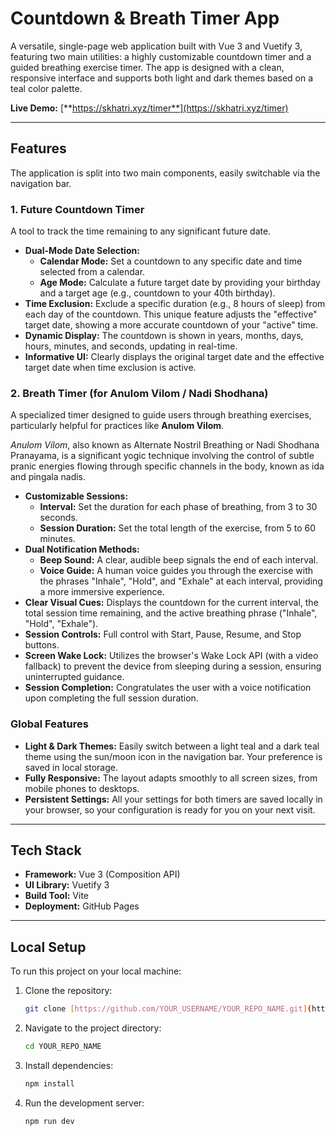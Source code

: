 # Countdown & Breath Timer App

A versatile, single-page web application built with Vue 3 and Vuetify 3, featuring two main utilities: a highly customizable countdown timer and a guided breathing exercise timer. The app is designed with a clean, responsive interface and supports both light and dark themes based on a teal color palette.

**Live Demo:** [**https://skhatri.xyz/timer**](https://skhatri.xyz/timer)

---

## Features

The application is split into two main components, easily switchable via the navigation bar.

### 1. Future Countdown Timer

A tool to track the time remaining to any significant future date.

- **Dual-Mode Date Selection:**
  - **Calendar Mode:** Set a countdown to any specific date and time selected from a calendar.
  - **Age Mode:** Calculate a future target date by providing your birthday and a target age (e.g., countdown to your 40th birthday).
- **Time Exclusion:** Exclude a specific duration (e.g., 8 hours of sleep) from each day of the countdown. This unique feature adjusts the "effective" target date, showing a more accurate countdown of your "active" time.
- **Dynamic Display:** The countdown is shown in years, months, days, hours, minutes, and seconds, updating in real-time.
- **Informative UI:** Clearly displays the original target date and the effective target date when time exclusion is active.

### 2. Breath Timer (for Anulom Vilom / Nadi Shodhana)

A specialized timer designed to guide users through breathing exercises, particularly helpful for practices like **Anulom Vilom**.

_Anulom Vilom_, also known as Alternate Nostril Breathing or Nadi Shodhana Pranayama, is a significant yogic technique involving the control of subtle pranic energies flowing through specific channels in the body, known as ida and pingala nadis.

- **Customizable Sessions:**
  - **Interval:** Set the duration for each phase of breathing, from 3 to 30 seconds.
  - **Session Duration:** Set the total length of the exercise, from 5 to 60 minutes.
- **Dual Notification Methods:**
  - **Beep Sound:** A clear, audible beep signals the end of each interval.
  - **Voice Guide:** A human voice guides you through the exercise with the phrases "Inhale", "Hold", and "Exhale" at each interval, providing a more immersive experience.
- **Clear Visual Cues:** Displays the countdown for the current interval, the total session time remaining, and the active breathing phrase ("Inhale", "Hold", "Exhale").
- **Session Controls:** Full control with Start, Pause, Resume, and Stop buttons.
- **Screen Wake Lock:** Utilizes the browser's Wake Lock API (with a video fallback) to prevent the device from sleeping during a session, ensuring uninterrupted guidance.
- **Session Completion:** Congratulates the user with a voice notification upon completing the full session duration.

### Global Features

- **Light & Dark Themes:** Easily switch between a light teal and a dark teal theme using the sun/moon icon in the navigation bar. Your preference is saved in local storage.
- **Fully Responsive:** The layout adapts smoothly to all screen sizes, from mobile phones to desktops.
- **Persistent Settings:** All your settings for both timers are saved locally in your browser, so your configuration is ready for you on your next visit.

---

## Tech Stack

- **Framework:** Vue 3 (Composition API)
- **UI Library:** Vuetify 3
- **Build Tool:** Vite
- **Deployment:** GitHub Pages

---

## Local Setup

To run this project on your local machine:

1.  Clone the repository:
    ```bash
    git clone [https://github.com/YOUR_USERNAME/YOUR_REPO_NAME.git](https://github.com/YOUR_USERNAME/YOUR_REPO_NAME.git)
    ```
2.  Navigate to the project directory:
    ```bash
    cd YOUR_REPO_NAME
    ```
3.  Install dependencies:
    ```bash
    npm install
    ```
4.  Run the development server:
    ```bash
    npm run dev
    ```
